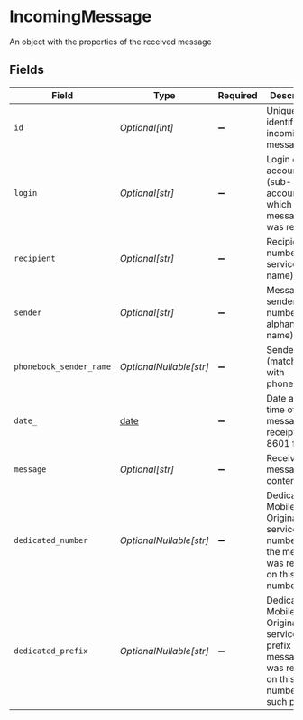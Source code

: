 # IncomingMessage

An object with the properties of the received message


## Fields

| Field                                                                                                    | Type                                                                                                     | Required                                                                                                 | Description                                                                                              | Example                                                                                                  |
| -------------------------------------------------------------------------------------------------------- | -------------------------------------------------------------------------------------------------------- | -------------------------------------------------------------------------------------------------------- | -------------------------------------------------------------------------------------------------------- | -------------------------------------------------------------------------------------------------------- |
| `id`                                                                                                     | *Optional[int]*                                                                                          | :heavy_minus_sign:                                                                                       | Unique identifier of incoming message                                                                    | 45544                                                                                                    |
| `login`                                                                                                  | *Optional[str]*                                                                                          | :heavy_minus_sign:                                                                                       | Login of the account (sub-account) on which the message was received                                     | some-user                                                                                                |
| `recipient`                                                                                              | *Optional[str]*                                                                                          | :heavy_minus_sign:                                                                                       | Recipient number (or service name)                                                                       | +48999000555                                                                                             |
| `sender`                                                                                                 | *Optional[str]*                                                                                          | :heavy_minus_sign:                                                                                       | Message sender number (or alphanumeric name)                                                             | +48999888777                                                                                             |
| `phonebook_sender_name`                                                                                  | *OptionalNullable[str]*                                                                                  | :heavy_minus_sign:                                                                                       | Sender name (matched with phonebook)                                                                     | Jan Nowak                                                                                                |
| `date_`                                                                                                  | [date](https://docs.python.org/3/library/datetime.html#date-objects)                                     | :heavy_minus_sign:                                                                                       | Date and time of message receipt in ISO 8601 format                                                      | 2024-05-31T05:17:35Z                                                                                     |
| `message`                                                                                                | *Optional[str]*                                                                                          | :heavy_minus_sign:                                                                                       | Received message content                                                                                 | To jest treść odebranego SMSa                                                                            |
| `dedicated_number`                                                                                       | *OptionalNullable[str]*                                                                                  | :heavy_minus_sign:                                                                                       | Dedicated Mobile Originated service number (if the message was received on this number)                  | +48111222444                                                                                             |
| `dedicated_prefix`                                                                                       | *OptionalNullable[str]*                                                                                  | :heavy_minus_sign:                                                                                       | Dedicated Mobile Originated service prefix (if the message was received on this number with such prefix) | LATO                                                                                                     |